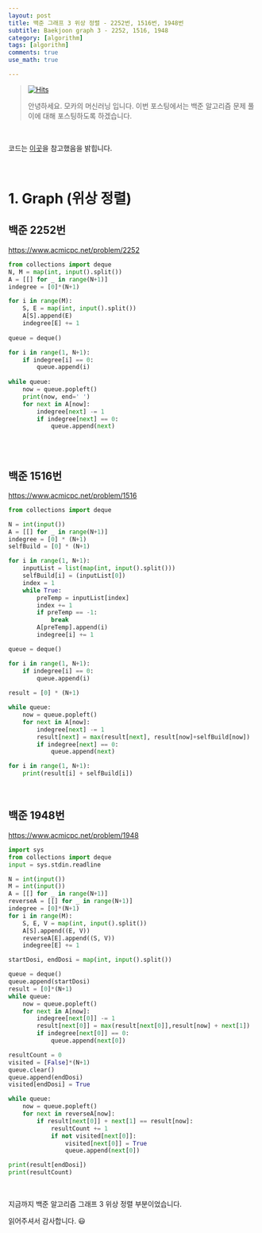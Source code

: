 ```yaml
---
layout: post
title: 백준 그래프 3 위상 정렬 - 2252번, 1516번, 1948번
subtitle: Baekjoon graph 3 - 2252, 1516, 1948
category: [algorithm]
tags: [algorithm]
comments: true
use_math: true

---
```






> [![Hits](https://hits.seeyoufarm.com/api/count/incr/badge.svg?url=https%3A%2F%2Fysbsb.github.io%2Falgorithm%2F2023%2F05%2F15%2Fgraph2.html&count_bg=%2379C83D&title_bg=%23555555&icon=&icon_color=%23E7E7E7&title=hits&edge_flat=false)](https://hits.seeyoufarm.com)
>
> 안녕하세요. 모카의 머신러닝 입니다. 이번 포스팅에서는 백준 알고리즘 문제 풀이에 대해 포스팅하도록 하겠습니다. 

<br>

코드는 [이곳](https://github.com/doitcodingtest/python)을 참고했음을 밝힙니다.

<br>

# 1. Graph (위상 정렬)



## 백준 2252번

https://www.acmicpc.net/problem/2252



```python
from collections import deque
N, M = map(int, input().split())
A = [[] for _ in range(N+1)]
indegree = [0]*(N+1)

for i in range(M):
    S, E = map(int, input().split())
    A[S].append(E)
    indegree[E] += 1
    
queue = deque()

for i in range(1, N+1):
    if indegree[i] == 0:
        queue.append(i)
        
while queue:
    now = queue.popleft()
    print(now, end=' ')
    for next in A[now]:
        indegree[next] -= 1
        if indegree[next] == 0:
            queue.append(next)
            

```



<br>

## 백준 1516번



https://www.acmicpc.net/problem/1516

```python
from collections import deque

N = int(input())
A = [[] for _ in range(N+1)]
indegree = [0] * (N+1)
selfBuild = [0] * (N+1)

for i in range(1, N+1):
    inputList = list(map(int, input().split()))
    selfBuild[i] = (inputList[0])
    index = 1
    while True:
        preTemp = inputList[index]
        index += 1
        if preTemp == -1:
            break
        A[preTemp].append(i)
        indegree[i] += 1

queue = deque()

for i in range(1, N+1):
    if indegree[i] == 0:
        queue.append(i)
        
result = [0] * (N+1)

while queue:
    now = queue.popleft()
    for next in A[now]:
        indegree[next] -= 1
        result[next] = max(result[next], result[now]+selfBuild[now])
        if indegree[next] == 0:
            queue.append(next)

for i in range(1, N+1):
    print(result[i] + selfBuild[i])
```



<br>



## 백준 1948번



https://www.acmicpc.net/problem/1948



```python
import sys
from collections import deque
input = sys.stdin.readline

N = int(input())
M = int(input())
A = [[] for _ in range(N+1)]
reverseA = [[] for _ in range(N+1)]
indegree = [0]*(N+1)    
for i in range(M):
    S, E, V = map(int, input().split())
    A[S].append((E, V))
    reverseA[E].append((S, V))  
    indegree[E] += 1    

startDosi, endDosi = map(int, input().split())

queue = deque()
queue.append(startDosi)
result = [0]*(N+1)
while queue:
    now = queue.popleft()
    for next in A[now]:
        indegree[next[0]] -= 1
        result[next[0]] = max(result[next[0]],result[now] + next[1])
        if indegree[next[0]] == 0:
            queue.append(next[0])

resultCount = 0
visited = [False]*(N+1)
queue.clear()
queue.append(endDosi)
visited[endDosi] = True

while queue:
    now = queue.popleft()
    for next in reverseA[now]:
        if result[next[0]] + next[1] == result[now]:
            resultCount += 1
            if not visited[next[0]]:
                visited[next[0]] = True
                queue.append(next[0])

print(result[endDosi])
print(resultCount)
```



<br>







지금까지 백준 알고리즘 그래프 3 위상 정렬 부분이었습니다.

읽어주셔서 감사합니다. 😃

